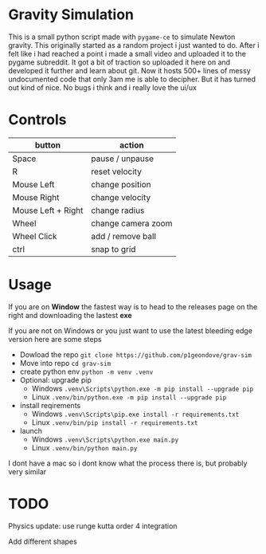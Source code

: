 # Gravity Simulation

This is a small python script made with `pygame-ce` to simulate Newton gravity.
This originally started as a random project i just wanted to do. After i felt like i had reached a point i made a small video and uploaded it to the pygame subreddit. It got a bit of traction so uploaded it here on and developed it further and learn about git. Now it hosts 500+ lines of messy undocumented code that only 3am me is able to decipher. But it has turned out kind of nice. No bugs i think and i really love the ui/ux

# Controls

| button             | action             |
|--------------------|--------------------|
| Space              | pause / unpause    |
| R                  | reset velocity     |
| Mouse Left         | change position    |
| Mouse Right        | change velocity    |
| Mouse Left + Right | change radius      |
| Wheel              | change camera zoom |
| Wheel Click        | add / remove ball  |
| ctrl               | snap to grid       |

# Usage

If you are on **Window** the fastest way is to head to the releases page on the right and downloading the lastest **exe**

If you are not on Windows or you just want to use the latest bleeding edge version here are some steps
- Dowload the repo `git clone https://github.com/p1geondove/grav-sim`
- Move into repo `cd grav-sim`
- create python env `python -m venv .venv`
- Optional: upgrade pip
  - Windows `.venv\Scripts\python.exe -m pip install --upgrade pip`
  - Linux `.venv/bin/python.exe -m pip install --upgrade pip`
- install reqirements
  - Windows `.venv\Scripts\pip.exe install -r requirements.txt`
  - Linux `.venv/bin/pip install -r requirements.txt`
- launch
  - Windows `.venv\Scripts\python.exe main.py`
  - Linux `.venv/bin/python main.py`

I dont have a mac so i dont know what the process there is, but probably very similar

# TODO

Physics update: use runge kutta order 4 integration

Add different shapes